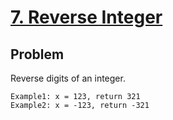 # [7. Reverse Integer](https://leetcode.com/problems/reverse-integer/)

## Problem
Reverse digits of an integer.
```
Example1: x = 123, return 321
Example2: x = -123, return -321
```
